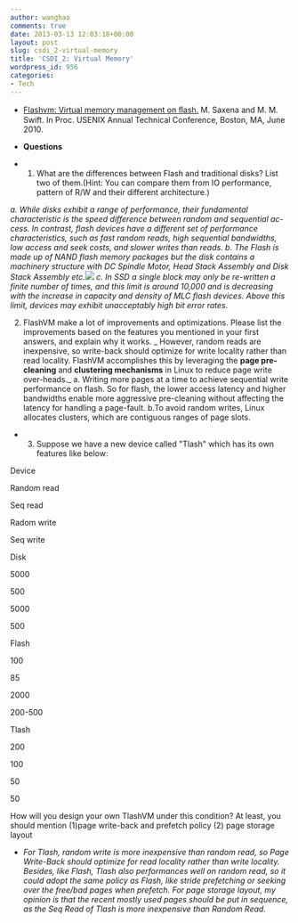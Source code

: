 ```yaml
---
author: wanghao
comments: true
date: 2013-03-13 12:03:18+00:00
layout: post
slug: csdi_2-virtual-memory
title: 'CSDI_2: Virtual Memory'
wordpress_id: 956
categories:
- Tech
---
```



	
  * [Flashvm: Virtual memory management on ﬂash.](http://ipads.se.sjtu.edu.cn/courses/osdi/2013/papers/Flashvm-atc-10.pdf) M. Saxena and M. M. Swift. In Proc. USENIX Annual Technical Conference, Boston, MA, June 2010.



	
  * **Questions**

	
  * 1. What are the differences between Flash and traditional disks? List two of them.(Hint: You can compare them from IO performance, pattern of R/W and their different architecture.)

_a. While disks exhibit a range of performance, their fundamental characteristic is the speed difference between random and sequential ac- cess. In contrast, flash devices have a different set of performance characteristics, such as fast random reads, high sequential bandwidths, low access and seek costs, and slower writes than reads.
b. The Flash is made up of NAND flash memory packages but the disk contains a machinery structure with DC Spindle Motor, Head Stack Assembly and Disk Stack Assembly etc.![](http://www.datarecoverytools.co.uk/wp-content/uploads/2009/06/hdd-structure.jpg)
c. In SSD a single block may only be re-written a finite number of times, and this limit is around 10,000 and is decreasing with the increase in capacity and density of MLC flash devices. Above this limit, devices may exhibit unacceptably high bit error rates._

2. FlashVM make a lot of improvements and optimizations. Please list the improvements based on the features you mentioned in your first answers, and explain why it works.
_
However, random reads are inexpensive, so write-back should optimize for write locality rather than read locality. FlashVM accomplishes this by leveraging the **page pre-cleaning** and **clustering mechanisms** in Linux to reduce page write over-heads._
a. Writing more pages at a time to achieve sequential write performance on flash. So for flash, the lower access latency and higher bandwidths enable more aggressive pre-cleaning without affecting the latency for handling a page-fault.
b.To avoid random writes, Linux allocates clusters, which are contiguous ranges of page slots.

	
  * 3. Suppose we have a new device called "Tlash" which has its own features like below:








Device


Random read


Seq read


Radom write


Seq write






Disk


5000


500


5000


500






Flash


100


85


2000


200-500






Tlash


200


100


50


50




How will you design your own TlashVM under this condition? At least, you should mention (1)page write-back and prefetch policy (2) page storage layout

	
  * _For Tlash, random write is more inexpensive than random read, so Page Write-Back should optimize for read locality rather than write locality. Besides, like Flash, Tlash also performances well on random read, so it could adopt the same policy as Flash, like stride prefetching or seeking over the free/bad pages when prefetch. For page storage layout, my opinion is that the recent mostly used pages should be put in sequence, as the Seq Read of Tlash is more inexpensive than Random Read._


